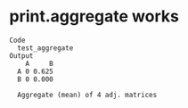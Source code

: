 # print.aggregate works

    Code
      test_aggregate
    Output
        A     B
      A 0 0.625
      B 0 0.000
      
      Aggregate (mean) of 4 adj. matrices

